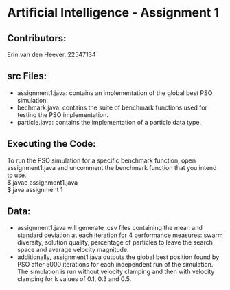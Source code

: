 # Artificial Intelligence - Assignment 1

## Contributors:
Erin van den Heever, 22547134  

## src Files:
* assignment1.java: contains an implementation of the global best PSO simulation.
* bechmark.java: contains the suite of benchmark functions used for testing the PSO implementation.
* particle.java: contains the implementation of a particle data type.

## Executing the Code:
To run the PSO simulation for a specific benchmark function, open assignment1.java and uncomment the benchmark function that you intend to use.  
$ javac assignment1.java  
$ java assignment 1  

## Data:
* assignment1.java will generate .csv files containing the mean and standard deviation at each iteration for 4 performance measures: swarm diversity, solution quality, percentage of particles to leave the search space and average velocity magnitude.  
* additionally, assignment1.java outputs the global best position found by PSO after 5000 iterations for each independent run of the simulation. The simulation is run without velocity clamping and then with velocity clamping for k values of 0.1, 0.3 and 0.5.  
